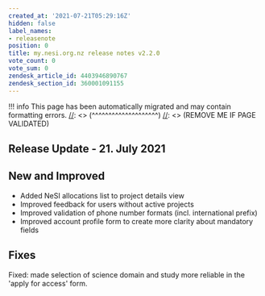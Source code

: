```yaml
---
created_at: '2021-07-21T05:29:16Z'
hidden: false
label_names:
- releasenote
position: 0
title: my.nesi.org.nz release notes v2.2.0
vote_count: 0
vote_sum: 0
zendesk_article_id: 4403946890767
zendesk_section_id: 360001091155
---
```




[//]: <> (REMOVE ME IF PAGE VALIDATED)
[//]: <> (vvvvvvvvvvvvvvvvvvvv)
!!! info
    This page has been automatically migrated and may contain formatting errors.
[//]: <> (^^^^^^^^^^^^^^^^^^^^)
[//]: <> (REMOVE ME IF PAGE VALIDATED)

## Release Update - 21. July 2021

## New and Improved

-   Added NeSI allocations list to project details view
-   Improved feedback for users without active projects
-   Improved validation of phone number formats (incl. international
    prefix)
-   Improved account profile form to create more clarity about mandatory
    fields

## Fixes

Fixed: made selection of science domain and study more reliable in the
'apply for access' form.
